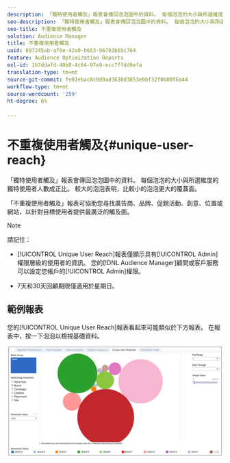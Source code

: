 ```yaml
---
description: 「獨特使用者觸及」報表會傳回泡泡圖中的資料。 每個泡泡的大小與所選維度的獨特使用者人數成正比。 較大的泡泡表明，比較小的泡泡更大的覆蓋面。 「不重複使用者觸及」報表可協助您尋找廣告商、品牌、促銷活動、創意、位置或網站，以針對目標使用者提供最廣泛的觸及面。
seo-description: 「獨特使用者觸及」報表會傳回泡泡圖中的資料。 每個泡泡的大小與所選維度的獨特使用者人數成正比。 較大的泡泡表明，比較小的泡泡更大的覆蓋面。 「不重複使用者觸及」報表可協助您尋找廣告商、品牌、促銷活動、創意、位置或網站，以針對目標使用者提供最廣泛的觸及面。
seo-title: 不重複使用者觸及
solution: Audience Manager
title: 不重複使用者觸及
uuid: 897245ab-af6e-42a0-b653-96703b65c764
feature: Audience Optimization Reports
exl-id: 1b7ddafd-40b8-4c64-97e9-ecc7ffdd9efa
translation-type: tm+mt
source-git-commit: fe01ebac8c0d0ad3630d3853e0bf32f0b00f6a44
workflow-type: tm+mt
source-wordcount: '259'
ht-degree: 6%

---
```


# 不重複使用者觸及{#unique-user-reach}

「獨特使用者觸及」報表會傳回泡泡圖中的資料。 每個泡泡的大小與所選維度的獨特使用者人數成正比。 較大的泡泡表明，比較小的泡泡更大的覆蓋面。

「不重複使用者觸及」報表可協助您尋找廣告商、品牌、促銷活動、創意、位置或網站，以針對目標使用者提供最廣泛的觸及面。

>[!NOTE]
>
>請記住：
>
>* [!UICONTROL Unique User Reach]報表僅顯示具有[!UICONTROL Admin]權限層級的使用者的資訊。 您的[!DNL Audience Manager]顧問或客戶服務可以設定您帳戶的[!UICONTROL Admin]權限。
   >
   >
* 7天和30天回顧期限僅適用於星期日。


## 範例報表

您的[!UICONTROL Unique User Reach]報表看起來可能類似於下方報表。 在報表中，按一下泡泡以檢視基礎資料。

![](assets/unique-user-reach.png)

